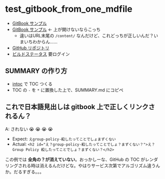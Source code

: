 # test_gitbook_from_one_mdfile
- [GitBook サンプル](https://stakiran.gitbooks.io/gitbook_from_one_mdfile/)
- [GitBook サンプル](https://stakiran.gitbooks.io/gitbook_from_one_mdfile/content/) ← 上が開けないならこっち
  - 違いはURL末尾の `/content/` なんだけど、これどっちが正しいんだ？いまいちわからん……
- [GitHub リポジトリ](https://github.com/stakiran/test_gitbook_one_mdfile)
- [ビルドステータス](https://www.gitbook.com/book/stakiran/gitbook_from_one_mdfile/activity) 要ログイン

## SUMMARY の作り方
- [intoc](https://github.com/stakiran/intoc) で TOC つくる
- TOC の `-` を `*` に置換した上で、SUMMARY.md にコピペ

## これで日本語見出しは gitbook 上で正しくリンクされるん？
A: されない :sob: :sob: :sob: :sob:

- Expect: `えgroup-policy-殺したってことでしょまずくない`
- Actual: `<h2 id="え？group-policy-殺したってことでしょ？まずくない？">え？Group Policy 殺したってことでしょ？まずくない？</h2>`

この例では **全角の？が消えていない**。おっかしーな、GitHub の TOC がレンダリングされる時は消えるんだけどな。やはりサービス次第でアルゴリズム違うんか。だるすぎる。。。
